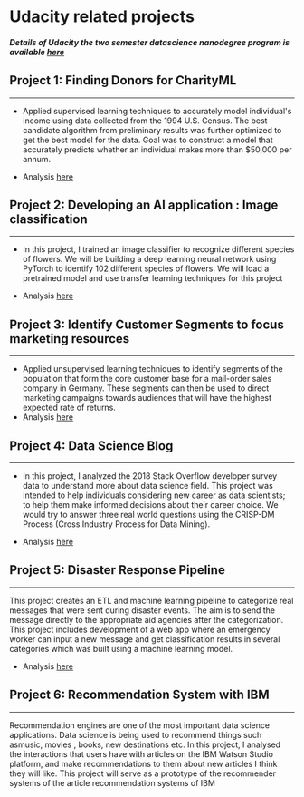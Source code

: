# Udacity related projects
##### Details of Udacity the two semester datascience nanodegree program is available [here]( https://www.udacity.com/course/data-scientist-nanodegree--nd025)


## Project 1: Finding Donors for CharityML
--------------------------------------------------------------
- Applied supervised learning techniques  to accurately model individual's income using data collected from the 1994 U.S. Census. The best candidate algorithm from preliminary results was further optimized to get the best model for  the data. Goal was to  construct a model that accurately predicts whether an individual makes more than $50,000 per annum.

- Analysis [here](https://github.com/leinada/Udacity/tree/master/project1_findingDonors)

## Project 2:  Developing an AI application : Image classification
--------------------------------------------------------------
- In this project, I  trained  an image classifier to recognize different species of flowers. We will be building  a deep learning neural network using PyTorch to identify 102 different species of flowers. We will  load a pretrained model and use  transfer learning techniques for this project 

-  Analysis [here](https://github.com/leinada/Udacity/tree/master/project2_imageClassifierUsingPyTorch)

## Project 3: Identify Customer Segments to focus marketing resources
--------------------------------------------------------------
 - Applied unsupervised learning techniques to identify segments of the population that form the core customer base for a mail-order sales company in Germany. These segments can then be used to direct marketing campaigns towards audiences that will have the highest expected rate of returns.
- Analysis [here](https://github.com/leinada/Udacity/tree/master/project3_customerSegmentation)

## Project 4: Data Science Blog
--------------------------------------------------------------
- In this project, I analyzed the 2018 Stack Overflow developer survey data to understand more about data science field. This project was intended to help individuals considering new career as data scientists; to help them make informed decisions about their career choice. We would try to answer three real world questions using the CRISP-DM Process (Cross Industry Process for Data Mining).

- Analysis [here](https://github.com/leinada/Udacity/tree/master/project4_dataScienceBlogPost)

## Project 5: Disaster Response Pipeline 
--------------------------------------------------------------
This project creates an ETL and machine learning pipeline to categorize real messages that were sent during disaster events. The aim is to send the  message  directly to the appropriate aid agencies after the categorization. This project includes development of a  web app where an emergency worker can input a new message and get classification results in several categories which was built using a machine learning model.

- Analysis [here](https://github.com/leinada/Udacity/tree/master/project5_disasterResponsePipelines)

## Project 6: Recommendation System with IBM 
--------------------------------------------------------------
Recommendation engines are one of the most important data science applications. Data science is being used to recommend things such asmusic, movies , books, new destinations etc. In this project, I analysed the interactions that users have with articles on the IBM Watson Studio platform, and make recommendations to them about new articles I think they will like. This project will serve as a prototype of the recommender systems of the article recommendation systems of IBM
